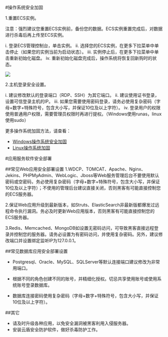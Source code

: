 #操作系统安全加固

1.重置ECS实例。

注意：强烈建议您重置ECS实例前，备份您的数据。ECS实例重置完成后，对数据进行杀毒后再上传至ECS实例。

i. 登录ECS管理控制台，单击实例。
ii. 选择您的ECS实例，在更多下拉菜单中单击停止（如果您的实例当前为启动状态）。
iii. 实例停止后，在更多下拉菜单中单击重新初始化磁盘。
iv. 重新初始化磁盘完成后，操作系统将恢复回新购时的状态。

![](http://docs-aliyun.cn-hangzhou.oss.aliyun-inc.com/assets/pic/37538/cn_zh/1493100497354/TB1r2NKLXXXXXcLXpXXXXXXXXXX-1336-537.png)

2.主机登录安全设置。

i. 建议修改默认的登录端口（RDP、SSH）为其它端口。
ii. 建议使用证书登录，设置可信登录主机的IP。
iii. 如果您需要使用密码登录，请务必使用复杂密码（字母+数字+特殊符号，包含大小写，并保证10位及以上字符）。
iv. 登录用户的权限使用普通用户权限，需要管理员权限时再进行提权。（Windows使用runas，linux使用sudo）

更多操作系统加固方法，请查看：

- [Windows操作系统安全加固](https://help.aliyun.com/document_detail/49781.html?spm=5176.7737538.2.4.3NwSTM)
- [Linux操作系统加固](https://help.aliyun.com/document_detail/49809.html?spm=5176.7737538.2.5.3NwSTM)

#应用服务软件安全部署

##常见Web应用安全部署设置
1.WDCP、TOMCAT、Apache、Nginx、Jekins、PHPMyAdmin、WebLogic、Jboss等Web服务管理后台不要使用默认密码或空密码，务必使用复杂密码（字母+数字+特殊符号，包含大小写，并保证10位及以上字符）；不使用的管理后台建议直接关闭，否则黑客有可能直接控制您的ECS服务器。

2.保证Web应用升级到最新版本，如Struts、ElasticSearch非最新版都爆发过远程命令执行漏洞。务必及时更新Web应用版本，否则黑客有可能直接控制您的ECS服务器。

3.Redis、Memcached、MongoDB如设置无密码访问，可导致黑客直接远程登录并控制您的服务器。请务必设置为有密码访问，并使用复杂密码。另外，建议修改端口并设置绑定监听IP为127.0.0.1。

##常见数据库应用安全部署设置

- Postgresql、Oracle、MySQL、SQLServer等默认连接端口建议修改为非常用端口。

- 根据不同的角色创建不同的账号，并精细化授权。切忌共享使用账号或使用系统账号登录数据库。

- 数据库连接密码使用复杂密码（字母+数字+特殊符号，包含大小写，并保证10位及以上字符）。

##其它
- 请及时升级各种应用，以免安全漏洞被黑客利用入侵服务器。
- 安装云盾安全防护软件，做好杀毒防护工作。